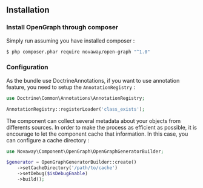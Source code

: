 ## Installation

### Install OpenGraph through composer

Simply run assuming you have installed composer :

``` bash
$ php composer.phar require novaway/open-graph "^1.0"
```

### Configuration

As the bundle use DoctrineAnnotations, if you want to use annotation feature,
you need to setup the `AnnotationRegistry` :

```php
use Doctrine\Common\Annotations\AnnotationRegistry;

AnnotationRegistry::registerLoader('class_exists');
```

The component can collect several metadata about your objects from differents
sources. In order to make the process as efficient as possible, it is encourage
to let the component cache that information. In this case, you can configure a
cache directory :

```php
use Novaway\Component\OpenGraph\OpenGraphGeneratorBuilder;

$generator = OpenGraphGeneratorBuilder::create()
    ->setCacheDirectory('/path/to/cache')
    ->setDebug($isDebugEnable)
    ->build();
```

